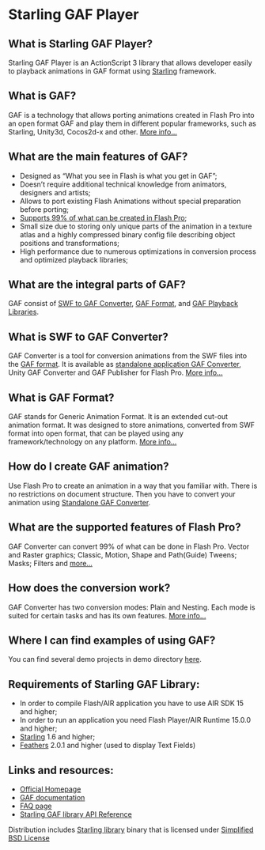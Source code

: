 Starling GAF Player
=================

What is Starling GAF Player?
-----------------

Starling GAF Player is an ActionScript 3 library that allows developer easily to playback animations in GAF format using [Starling][1] framework.


What is GAF?
-----------------

GAF is a technology that allows porting animations created in Flash Pro into an open format GAF and play them in different popular frameworks, such as Starling, Unity3d, Cocos2d-x and other. [More info...][2]

What are the main features of GAF?
-----------------
* Designed as “What you see in Flash is what you get in GAF”;
* Doesn’t require additional technical knowledge from animators, designers and artists;
* Allows to port existing Flash Animations without special preparation before porting;
* [Supports 99% of what can be created in Flash Pro][6];
* Small size due to storing only unique parts of the animation in a texture atlas and a highly compressed binary config file describing object positions and transformations;
* High performance due to numerous optimizations in conversion process and optimized playback libraries;

What are the integral parts of GAF?
-----------------

GAF consist of [SWF to GAF Converter][3], [GAF Format][4], and [GAF Playback Libraries][5].

What is SWF to GAF Converter?
-----------------

GAF Converter is a tool for conversion animations from the SWF files into the [GAF format][4]. It is available as [standalone application GAF Converter][7], Unity GAF Converter and GAF Publisher for Flash Pro. [More info…][3]

What is GAF Format?
-----------------

GAF stands for Generic Animation Format. It is an extended cut-out animation format. It was designed to store animations, converted from SWF format into open format, that can be played using any framework/technology on any platform. [More info…][4]

How do I create GAF animation?
-----------------

Use Flash Pro to create an animation in a way that you familiar with. There is no restrictions on document structure. Then you have to convert your animation using [Standalone GAF Converter][7].

What are the supported features of Flash Pro?
-----------------

GAF Converter can convert 99% of what can be done in Flash Pro. Vector and Raster graphics; Classic, Motion, Shape and Path(Guide) Tweens; Masks; Filters and [more…][6]

How does the conversion work?
-----------------

GAF Converter has two conversion modes: Plain and Nesting. Each mode is suited for certain tasks and has its own features. [More info…][8]

Where I can find examples of using GAF?
-----------------

You can find several demo projects in demo directory [here][9].

Requirements of Starling GAF Library:
-----------------

* In order to compile Flash/AIR application you have to use AIR SDK 15 and higher;
* In order to run an application you need Flash Player/AIR Runtime 15.0.0 and higher;
* [Starling][14] 1.6 and higher;
* [Feathers][15] 2.0.1 and higher (used to display Text Fields)

Links and resources:
-----------------

* [Official Homepage][10]
* [GAF documentation][13]
* [FAQ page][11]
* [Starling GAF library API Reference][12]

Distribution includes [Starling library][4] binary that is licensed under [Simplified BSD License][5]

[1]: http://www.starling-framework.org
[2]: http://gafmedia.com/documentation/what-is-gaf
[3]: http://gafmedia.com/documentation/what-is-gaf-converter
[4]: http://gafmedia.com/documentation/what-is-gaf-format
[5]: http://gafmedia.com/documentation/what-is-gaf-playback-library
[6]: http://gafmedia.com/documentation/supported-features-of-the-flash-pro
[7]: http://gafmedia.com/documentation/standalone/overview
[8]: http://gafmedia.com/documentation/how-does-the-conversion-work
[9]: https://github.com/CatalystApps/StarlingGAFPlayer/tree/master/demo
[10]: http://gafmedia.com
[11]: http://gafmedia.com/faq
[12]: http://gafmedia.com/docs/starling/trunk/index.html
[13]: http://gafmedia.com/documentation
[14]: https://github.com/Gamua/Starling-Framework
[15]: https://github.com/joshtynjala/feathers

